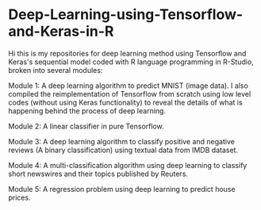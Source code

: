 # Deep-Learning-using-Tensorflow-and-Keras-in-R

Hi this is my repositories for deep learning method using Tensorflow and Keras's sequential model coded with R language programming in R-Studio, broken into several modules:

Module 1: A deep learning algorithm to predict MNIST (image data). I also compiled the reimplementation of Tensorflow from scratch using low level codes (without using Keras functionality) to reveal the details of what is happening behind the process of deep learning.

Module 2: A linear classifier in pure Tensorflow.

Module 3: A deep learning algorithm to classify positive and negative reviews (A binary classification) using textual data from IMDB dataset.

Module 4: A multi-classification algorithm using deep learning to classify short newswires and their topics published by Reuters. 

Module 5: A regression problem using deep learning to predict house prices.
